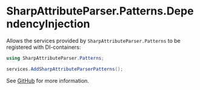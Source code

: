 # SharpAttributeParser.Patterns.DependencyInjection

Allows the services provided by `SharpAttributeParser.Patterns` to be registered with DI-containers:

```csharp
using SharpAttributeParser.Patterns;

services.AddSharpAttributeParserPatterns();
```

See [GitHub](https://github.com/ErikWe/sharp-attribute-parser) for more information.